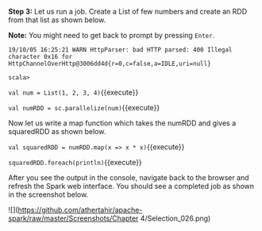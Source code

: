 **Step 3:** Let us run a job. Create a List of few numbers and create an RDD from that list as shown below.

**Note:** You might need to get back to prompt by pressing `Enter`.

```
19/10/05 16:25:21 WARN HttpParser: bad HTTP parsed: 400 Illegal character 0x16 for HttpChannelOverHttp@3006dd4d{r=0,c=false,a=IDLE,uri=null}

scala>
```
`val num = List(1, 2, 3, 4)`{{execute}} 

`val numRDD = sc.parallelize(num)`{{execute}} 

Now let us write a map function which takes the numRDD and gives a squaredRDD as shown below.

`val squaredRDD = numRDD.map(x => x * x)`{{execute}} 

`squaredRDD.foreach(println)`{{execute}} 

After you see the output in the console, navigate back to the browser and refresh the Spark web interface. You should see a completed job as shown in the screenshot below.


![](https://github.com/athertahir/apache-spark/raw/master/Screenshots/Chapter 4/Selection_026.png)